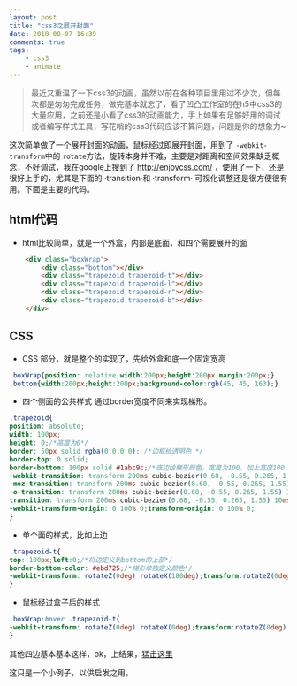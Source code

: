 ```yaml
---
layout: post
title: "css3之展开封面"
date: 2018-08-07 16:39
comments: true
tags:
    - css3
    - animate
---
```


> 最近又重温了一下css3的动画，虽然以前在各种项目里用过不少次，但每次都是匆匆完成任务，做完基本就忘了，看了凹凸工作室的在h5中css3的大量应用，之前还是小看了css3的动画能力，手上如果有足够好用的调试或者编写样式工具，写花哨的css3代码应该不算问题，问题是你的想象力~

这次简单做了一个展开封面的动画，鼠标经过即展开封面，用到了 `-webkit-transform`中的 `rotate`方法，旋转本身并不难，主要是对距离和空间效果缺乏概念，不好调试，我在google上搜到了 http://enjoycss.com/ ，使用了一下，还是很好上手的，尤其是下面的 ·transition·和 ·transform· 可视化调整还是很方便很有用。下面是主要的代码。
## html代码
-  html比较简单，就是一个外盒，内部是底面，和四个需要展开的面
```html
    <div class="boxWrap">
        <div class="bottom"></div>
        <div class="trapezoid trapezoid-t"></div>
        <div class="trapezoid trapezoid-l"></div>
        <div class="trapezoid trapezoid-r"></div>
        <div class="trapezoid trapezoid-b"></div>
    </div>
```

## CSS
- CSS 部分，就是整个的实现了，先给外盒和底一个固定宽高
```css
.boxWrap{position: relative;width:200px;height:200px;margin:200px;}
.bottom{width:200px;height:200px;background-color:rgb(45, 45, 163);}
```

- 四个侧面的公共样式
通过border宽度不同来实现梯形。
```css
.trapezoid{
position: absolute;
width: 100px;
height: 0;/*高度为0*/
border: 50px solid rgba(0,0,0,0); /*边框给透明色 */
border-top: 0 solid;
border-bottom: 100px solid #1abc9c;/*底边给梯形颜色，宽度为100，加上宽度100，整体200px*/
-webkit-transition: transform 200ms cubic-bezier(0.68, -0.55, 0.265, 1.55) 10ms;/* 这个是用enjoycss生成的，具体去页面里操作，比较直观，手写还是麻烦点*/
-moz-transition: transform 200ms cubic-bezier(0.68, -0.55, 0.265, 1.55) 10ms;
-o-transition: transform 200ms cubic-bezier(0.68, -0.55, 0.265, 1.55) 10ms;
transition: transform 200ms cubic-bezier(0.68, -0.55, 0.265, 1.55) 10ms;
-webkit-transform-origin: 0 100% 0;transform-origin: 0 100% 0;
}
```
- 单个面的样式，比如上边
```css
.trapezoid-t{
top:-100px;left:0;/*将边定义到bottom的上部*/
border-bottom-color: #ebd725;/*梯形单独定义颜色*/
-webkit-transform: rotateZ(0deg) rotateX(180deg);transform:rotateZ(0deg) rotateX(180deg); /*定义默认旋转*/
}
```
- 鼠标经过盒子后的样式
```css
.boxWrap:hover .trapezoid-t{
-webkit-transform: rotateZ(0deg) rotateX(0deg);transform:rotateZ(0deg) rotateX(0deg);
}
```

其他四边基本基本这样，ok，上结果，[猛击这里](/my/transformDemo/expandCover.html)

这只是一个小例子，以供启发之用。